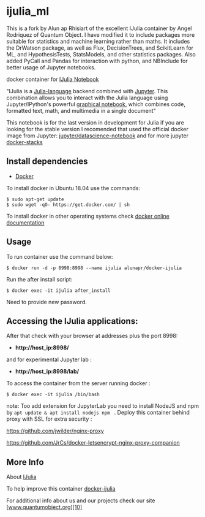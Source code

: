 # ijulia_ml

This is a fork by Alun ap Rhisiart of the excellent IJulia container by Angel Rodriquez of Quantum Object. I have modified it to include packages more suitable for statistics and machine learning rather than maths. It includes the DrWatson package, as well as Flux, DecisionTrees, and ScikitLearn for ML, and HypothesisTests, StatsModels, and other statistics packages. Also added PyCall and Pandas for interaction with python, and NBInclude for better usage of Jupyter notebooks.

docker container for [IJulia Notebook][3]

"IJulia is a [Julia-language][6] backend combined with [Jupyter][8]. This combination allows you to interact with the Julia language using Jupyter/IPython's powerful [graphical notebook][9], which combines code, formatted text, math, and multimedia in a single document"

This notebook is for the last version in development for Julia if you are looking for the stable version I recomended that used the official docker image from Jupyter:  [jupyter/datascience-notebook][11]   and for more jupyter [docker-stacks][12]

## Install dependencies

  - [Docker][2]

To install docker in Ubuntu 18.04 use the commands:

    $ sudo apt-get update
    $ sudo wget -qO- https://get.docker.com/ | sh

 To install docker in other operating systems check [docker online documentation][4]

## Usage

To run container use the command below:

    $ docker run -d -p 8998:8998 --name ijulia alunapr/docker-ijulia

Run the after install script:

    $ docker exec -it ijulia after_install

Need to provide new password.

## Accessing the IJulia applications:

After that check with your browser at addresses plus the port 8998:

  - **http://host_ip:8998/**
  
  and for experimental Jupyter lab : 
  
   - **http://host_ip:8998/lab/**

To access the container from the server running docker :

    $ docker exec -it ijulia /bin/bash

note: Too add extension for JupyterLab you need to install NodeJS and npm by `apt update & apt install nodejs npm ` . Deploy this container behind proxy with SSL for extra security :

https://github.com/jwilder/nginx-proxy

https://github.com/JrCs/docker-letsencrypt-nginx-proxy-companion

## More Info

About [IJulia][3]

To help improve this container [docker-ijulia][5]

For additional info about us and our projects check our site [www.quantumobject.org][10]

[2]:https://www.docker.com
[3]:https://github.com/JuliaLang/IJulia.jl
[4]:http://docs.docker.com
[5]:https://github.com/QuantumObject/docker-ijulia
[6]:http://julialang.org
[7]:http://ipython.org
[8]:http://jupyter.org
[9]:http://ipython.org/notebook.html
[10]:https://www.quantumobject.org
[11]:https://github.com/jupyter/docker-stacks/tree/master/datascience-notebook
[12]:https://github.com/jupyter/docker-stacks
